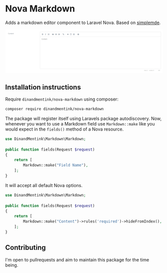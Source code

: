 # Nova Markdown

Adds a markdown editor component to Laravel Nova. Based on [simplemde](https://simplemde.com/). 

![nova markdown screenshot](nova-markdown.png "Nova Markdown in Action")

## Installation instructions

Require `dinandmentink/nova-markdown` using composer:

```bash
composer require dinandmentink/nova-markdown
```

The package will register itself using Laravels package autodiscovery. Now, whenever you want to use a Markdown field use `Markdown::make` like you would expect in the `fields()` method of a Nova resource.

```php
use DinandMentink\Markdown\Markdown;

public function fields(Request $request)
{
    return [
        Markdown::make("Field Name"),
    ];
}
```

It will accept all default Nova options.

```php
use DinandMentink\Markdown\Markdown;

public function fields(Request $request)
{
    return [
        Markdown::make("Content")->rules('required')->hideFromIndex(),
    ];
}
```

## Contributing

I'm open to pullrequests and aim to maintain this package for the time being.
